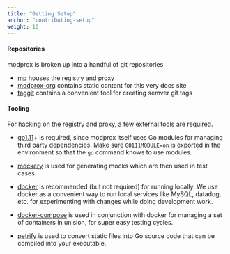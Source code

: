 ```yaml
---
title: "Getting Setup"
anchor: "contributing-setup"
weight: 10
---
```


#### Repositories

modprox is broken up into a handful of git repositories

 - [mp](https://github.com/modprox/mp) houses the registry and proxy
 - [modprox-org](https://github.com/modprox/modprox-org) contains static content for this very docs site
 - [taggit](https://github.com/modprox/taggit) contains a convenient tool for creating semver git tags

#### Tooling

For hacking on the registry and proxy, a few external tools are required.

- [go1.11](https://golang.org/dl/)+ is required, since modprox itself uses Go modules
for managing third party dependencies. Make sure `GO111MODULE=on` is exported in the
environment so that the `go` command knows to use modules.

- [mockery](https://github.com/shoenig/mockery) is used for generating mocks which are then used
in test cases.

- [docker](https://www.docker.com) is recommended (but not required) for running locally.
We use docker as a convenient way to run local services like MySQL, datadog, etc. for experimenting
with changes while doing development work.

- [docker-compose](https://docs.docker.com/compose/) is used in conjunction with docker for
managing a set of containers in unision, for super easy testing cycles.

- [petrify](https://github.com/shoenig/petrify/) is used to convert static files into Go source code that can be compiled into your executable.
